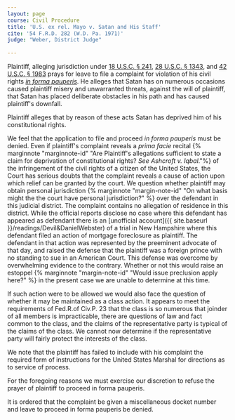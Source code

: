 ```yaml
---
layout: page
course: Civil Procedure 
title: 'U.S. ex rel. Mayo v. Satan and His Staff'
cite: '54 F.R.D. 282 (W.D. Pa. 1971)'
judge: "Weber, District Judge"
    
---
```


Plaintiff, alleging jurisdiction under [18 U.S.C. § 241](https://www.law.cornell.edu/uscode/text/18/241), [28 U.S.C. § 1343](https://www.law.cornell.edu/uscode/text/28/1343), and [42 U.S.C. § 1983](https://www.law.cornell.edu/uscode/text/42/1983) prays for leave to file a complaint for violation of his civil rights [_in forma pauperis_](https://www.law.cornell.edu/rules/frap/rule_24). He alleges that Satan has on numerous occasions caused plaintiff misery and unwarranted threats, against the will of plaintiff, that Satan has placed deliberate obstacles in his path and has caused plaintiff's downfall.

Plaintiff alleges that by reason of these acts Satan has deprived him of his constitutional rights.

We feel that the application to file and proceed _in forma pauperis_ must be denied. Even if plaintiff's complaint reveals a _prima facie_ recital {% marginnote "marginnote-id" "Are Plaintiff's allegations sufficient to state a claim for deprivation of constitutional rights? _See_ _Ashcroft v. Iqbal_."%} of the infringement of the civil rights of a citizen of the United States, the Court has serious doubts that the complaint reveals a cause of action upon which relief can be granted by the court. We question whether plaintiff may obtain personal jurisdiction {% marginnote "margin-note-id" "On what basis might the the court have personal jurisdiction?" %} over the defendant in this judicial district. The complaint contains no allegation of residence in this district. While the official reports disclose no case where this defendant has appeared as defendant there is an [unofficial account]({{ site.baseurl }}/readings/Devil&DanielWebster) of a trial in New Hampshire where this defendant filed an action of mortgage foreclosure as plaintiff. The defendant in that action was represented by the preeminent advocate of that day, and raised the defense that the plaintiff was a foreign prince with no standing to sue in an American Court. This defense was overcome by overwhelming evidence to the contrary. Whether or not this would raise an estoppel {% marginnote "margin-note-id" "Would issue preclusion apply here?" %} in the present case we are unable to determine at this time.

If such action were to be allowed we would also face the question of whether it may be maintained as a class action. It appears to meet the requirements of Fed.R.of Civ.P. 23 that the class is so numerous that joinder of all members is impracticable, there are questions of law and fact common to the class, and the claims of the representative party is typical of the claims of the class. We cannot now determine if the representative party will fairly protect the interests of the class.

We note that the plaintiff has failed to include with his complaint the required form of instructions for the United States Marshal for directions as to service of process.

For the foregoing reasons we must exercise our discretion to refuse the prayer of plaintiff to proceed in forma pauperis.

It is ordered that the complaint be given a miscellaneous docket number and leave to proceed in forma pauperis be denied.